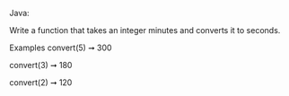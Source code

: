 Java:

Write a function that takes an integer minutes and converts it to seconds. 

Examples
convert(5) ➞ 300

convert(3) ➞ 180 

convert(2) ➞ 120